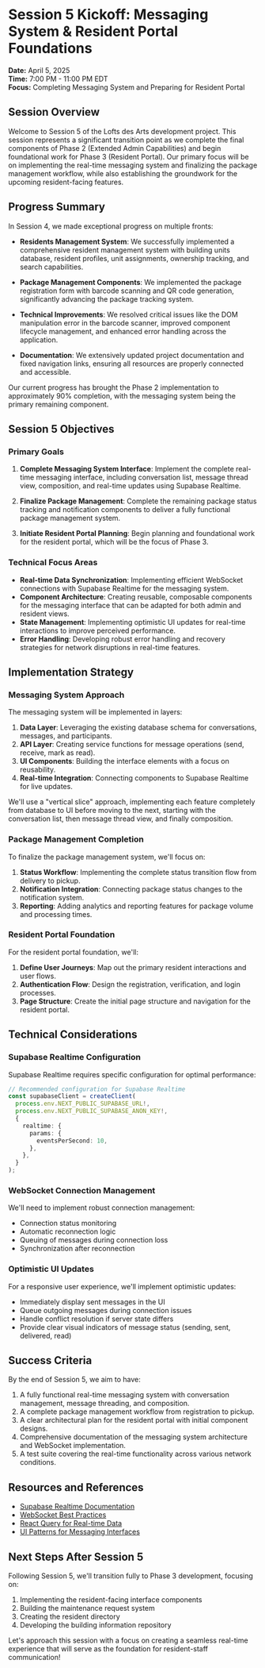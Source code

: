 # Session 5 Kickoff: Messaging System & Resident Portal Foundations

**Date:** April 5, 2025  
**Time:** 7:00 PM - 11:00 PM EDT  
**Focus:** Completing Messaging System and Preparing for Resident Portal

## Session Overview

Welcome to Session 5 of the Lofts des Arts development project. This session represents a significant transition point as we complete the final components of Phase 2 (Extended Admin Capabilities) and begin foundational work for Phase 3 (Resident Portal). Our primary focus will be on implementing the real-time messaging system and finalizing the package management workflow, while also establishing the groundwork for the upcoming resident-facing features.

## Progress Summary

In Session 4, we made exceptional progress on multiple fronts:

- **Residents Management System**: We successfully implemented a comprehensive resident management system with building units database, resident profiles, unit assignments, ownership tracking, and search capabilities.

- **Package Management Components**: We implemented the package registration form with barcode scanning and QR code generation, significantly advancing the package tracking system.

- **Technical Improvements**: We resolved critical issues like the DOM manipulation error in the barcode scanner, improved component lifecycle management, and enhanced error handling across the application.

- **Documentation**: We extensively updated project documentation and fixed navigation links, ensuring all resources are properly connected and accessible.

Our current progress has brought the Phase 2 implementation to approximately 90% completion, with the messaging system being the primary remaining component.

## Session 5 Objectives

### Primary Goals

1. **Complete Messaging System Interface**: Implement the complete real-time messaging interface, including conversation list, message thread view, composition, and real-time updates using Supabase Realtime.

2. **Finalize Package Management**: Complete the remaining package status tracking and notification components to deliver a fully functional package management system.

3. **Initiate Resident Portal Planning**: Begin planning and foundational work for the resident portal, which will be the focus of Phase 3.

### Technical Focus Areas

- **Real-time Data Synchronization**: Implementing efficient WebSocket connections with Supabase Realtime for the messaging system.
- **Component Architecture**: Creating reusable, composable components for the messaging interface that can be adapted for both admin and resident views.
- **State Management**: Implementing optimistic UI updates for real-time interactions to improve perceived performance.
- **Error Handling**: Developing robust error handling and recovery strategies for network disruptions in real-time features.

## Implementation Strategy

### Messaging System Approach

The messaging system will be implemented in layers:

1. **Data Layer**: Leveraging the existing database schema for conversations, messages, and participants.
2. **API Layer**: Creating service functions for message operations (send, receive, mark as read).
3. **UI Components**: Building the interface elements with a focus on reusability.
4. **Real-time Integration**: Connecting components to Supabase Realtime for live updates.

We'll use a "vertical slice" approach, implementing each feature completely from database to UI before moving to the next, starting with the conversation list, then message thread view, and finally composition.

### Package Management Completion

To finalize the package management system, we'll focus on:

1. **Status Workflow**: Implementing the complete status transition flow from delivery to pickup.
2. **Notification Integration**: Connecting package status changes to the notification system.
3. **Reporting**: Adding analytics and reporting features for package volume and processing times.

### Resident Portal Foundation

For the resident portal foundation, we'll:

1. **Define User Journeys**: Map out the primary resident interactions and user flows.
2. **Authentication Flow**: Design the registration, verification, and login processes.
3. **Page Structure**: Create the initial page structure and navigation for the resident portal.

## Technical Considerations

### Supabase Realtime Configuration

Supabase Realtime requires specific configuration for optimal performance:

```ts
// Recommended configuration for Supabase Realtime
const supabaseClient = createClient(
  process.env.NEXT_PUBLIC_SUPABASE_URL!,
  process.env.NEXT_PUBLIC_SUPABASE_ANON_KEY!,
  {
    realtime: {
      params: {
        eventsPerSecond: 10,
      },
    },
  }
);
```

### WebSocket Connection Management

We'll need to implement robust connection management:

- Connection status monitoring
- Automatic reconnection logic
- Queuing of messages during connection loss
- Synchronization after reconnection

### Optimistic UI Updates

For a responsive user experience, we'll implement optimistic updates:

- Immediately display sent messages in the UI
- Queue outgoing messages during connection issues
- Handle conflict resolution if server state differs
- Provide clear visual indicators of message status (sending, sent, delivered, read)

## Success Criteria

By the end of Session 5, we aim to have:

1. A fully functional real-time messaging system with conversation management, message threading, and composition.
2. A complete package management workflow from registration to pickup.
3. A clear architectural plan for the resident portal with initial component designs.
4. Comprehensive documentation of the messaging system architecture and WebSocket implementation.
5. A test suite covering the real-time functionality across various network conditions.

## Resources and References

- [Supabase Realtime Documentation](https://supabase.com/docs/guides/realtime)
- [WebSocket Best Practices](https://developer.mozilla.org/en-US/docs/Web/API/WebSockets_API/Writing_WebSocket_client_applications)
- [React Query for Real-time Data](https://tanstack.com/query/latest/docs/react/guides/subscriptions)
- [UI Patterns for Messaging Interfaces](https://uxdesign.cc/ui-cheat-sheet-chat-messaging-71ecb41d18d5)

## Next Steps After Session 5

Following Session 5, we'll transition fully to Phase 3 development, focusing on:

1. Implementing the resident-facing interface components
2. Building the maintenance request system
3. Creating the resident directory
4. Developing the building information repository

Let's approach this session with a focus on creating a seamless real-time experience that will serve as the foundation for resident-staff communication! 